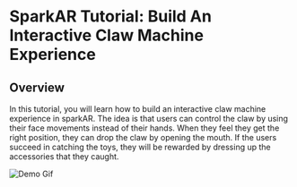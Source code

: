 # SparkAR Tutorial: Build An Interactive Claw Machine Experience

## Overview
In this tutorial, you will learn how to build an interactive claw machine experience in sparkAR. The idea is that users can control the claw by using their face movements instead of their hands. When they feel they get the right position, they can drop the claw by opening the mouth. If the users succeed in catching the toys, they will be rewarded by dressing up the accessories that they caught.


![Demo Gif](https://github.com/anyemelody/Your-Claw-Machine/blob/main/demo.gif)
